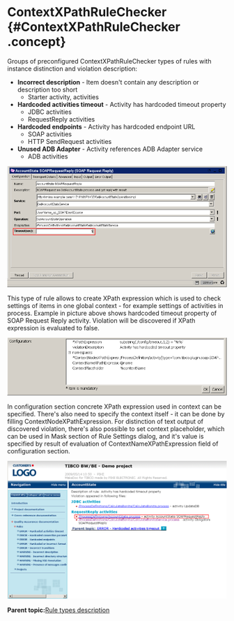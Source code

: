 # ContextXPathRuleChecker {#ContextXPathRuleChecker .concept}

Groups of preconfigured ContextXPathRuleChecker types of rules with instance distinction and violation description:

-   **Incorrect description** - Item doesn't contain any description or description too short
    -   Starter activity, activities
-   **Hardcoded activities timeout** - Activity has hardcoded timeout property
    -   JDBC activities
    -   RequestReply activities
-   **Hardcoded endpoints** - Activity has hardcoded endpoint URL
    -   SOAP activities
    -   HTTP SendRequest activities
-   **Unused ADB Adapter** - Activity references ADB Adapter service
    -   ADB activities

![ContextXPathRuleChecker particular violation](img/ContextXPathRuleChecker.png "ContextXPathRuleChecker particular violation")

This type of rule allows to create XPath expression which is used to check settings of items in one global context - for example settings of activities in process. Example in picture above shows hardcoded timeout property of SOAP Request Reply activity. Violation will be discovered if XPath expression is evaluated to false.

![ContextXPathRuleChecker configuration](img/ContextXPathRuleCheckerConfiguration.png "ContextXPathRuleChecker configuration")

In configuration section concrete XPath expression used in context can be specified. There's also need to specify the context itself - it can be done by filling ContextNodeXPathExpression. For distinction of text output of discovered violation, there's also possible to set context placeholder, which can be used in Mask section of Rule Settings dialog, and it's value is specified by result of evaluation of ContextNameXPathExpression field of configuration section.

![ContextXPathRuleChecker particular violation documentation output](img/ContextXPathRuleCheckerOutput.png "ContextXPathRuleChecker particular violation documentation output")

**Parent topic:**[Rule types description](../../../modules/qa/setup/qualityAssuranceRuleTypesDescription.md)

